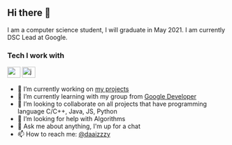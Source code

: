 ## Hi there 👋

I am a computer science student, I will graduate in May 2021. I am currently DSC Lead at Google.

### Tech I work with

<img src="https://github.com/Okidoki0110/Okidoki0110/assets/c.png"  height="25" width="30"/>
<img src="https://github.com/Okidoki0110/Okidoki0110/assets/java.jpg" alt="java" height="25" width="30"/> 



- 🔭 I’m currently working on [my projects](https://github.com/Okidoki0110)
- 🌱 I’m currently learning with my group from [Google Developer](https://developers.google.com/community/dsc)
- 👯 I’m looking to collaborate on all projects that have programming language C/C++, Java, JS, Python
- 🤔 I’m looking for help with Algorithms
- 💬 Ask me about anything, I'm up for a chat
- 📫 How to reach me: [@daaizzzy](https://twitter.com/daaizzzy) 
